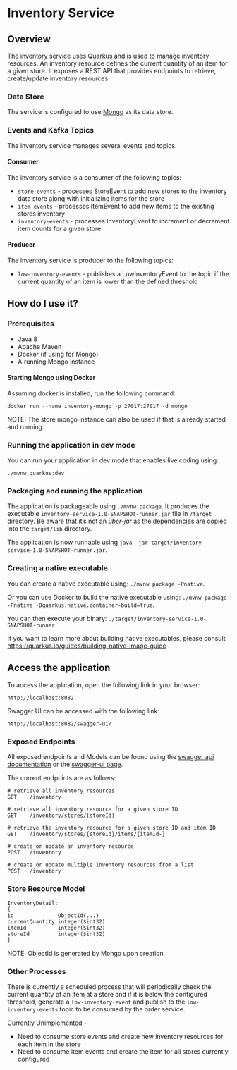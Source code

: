 # Inventory Service

## Overview

The inventory service uses [Quarkus](https://quarkus.io) and is used to manage inventory resources. An inventory resource defines the current quantity of an item for a given store.  It exposes a REST API that provides endpoints to retrieve, create/update inventory resources.

### Data Store

The service is configured to use [Mongo](https://www.mongodb.com/) as its data store.

### Events and Kafka Topics

The inventory service manages several events and topics.

#### Consumer

The inventory service is a consumer of the following topics:
* `store-events` - processes StoreEvent to add new stores to the inventory data store along with initializing items for the store
* `item-events` - processes ItemEvent to add new items to the existing stores inventory
* `inventory-events` - processes InventoryEvent to increment or decrement item counts for a given store

#### Producer

The inventory service is producer to the following topics:
* `low-inventory-events` - publishes a LowInventoryEvent to the topic if the current quantity of an item is lower than the defined threshold

## How do I use it?

### Prerequisites

* Java 8
* Apache Maven
* Docker (if using for Mongo)
* A running Mongo instance

#### Starting Mongo using Docker

Assuming docker is installed, run the following command:
```
docker run --name inventory-mongo -p 27017:27017 -d mongo
```

NOTE: The store mongo instance can also be used if that is already started and running.

### Running the application in dev mode

You can run your application in dev mode that enables live coding using:
```
./mvnw quarkus:dev
```

### Packaging and running the application

The application is packageable using `./mvnw package`.
It produces the executable `inventory-service-1.0-SNAPSHOT-runner.jar` file in `/target` directory.
Be aware that it’s not an _über-jar_ as the dependencies are copied into the `target/lib` directory.

The application is now runnable using `java -jar target/inventory-service-1.0-SNAPSHOT-runner.jar`.

### Creating a native executable

You can create a native executable using: `./mvnw package -Pnative`.

Or you can use Docker to build the native executable using: `./mvnw package -Pnative -Dquarkus.native.container-build=true`.

You can then execute your binary: `./target/inventory-service-1.0-SNAPSHOT-runner`

If you want to learn more about building native executables, please consult https://quarkus.io/guides/building-native-image-guide .

## Access the application

To access the application, open the following link in your browser:

`http://localhost:8082`

Swagger UI can be accessed with the following link:

`http://localhost:8082/swagger-ui/`

### Exposed Endpoints

All exposed endpoints and Models can be found using the [swagger api documentation](http://localhost:8082/openapi) or the [swagger-ui page](http://localhost:8082/swagger-ui/).

The current endpoints are as follows:
```
# retrieve all inventory resources
GET    /inventory

# retrieve all inventory resource for a given store ID
GET    /inventory/stores/{storeId}

# retrieve the inventory resource for a given store ID and item ID
GET    /inventory/stores/{storeId}/items/{itemId-}

# create or update an inventory resource
POST   /inventory

# create or update multiple inventory resources from a list
POST   /inventory

```

### Store Resource Model
```
InventoryDetail:
{
id              ObjectId{...}
currentQuantity integer($int32)
itemId          integer($int32)
storeId         integer($int32)
}
```

NOTE: ObjectId is generated by Mongo upon creation

### Other Processes

There is currently a scheduled process that will periodically check the current quantity of an item at a store and if it is below the configured threshold, generate a `low-inventory-event` and publish to the `low-inventory-events` topic to be consumed by the order service.

Currently Unimplemented -
* Need to consume store events and create new inventory resources for each item in the store
* Need to consume item events and create the item for all stores currently configured

